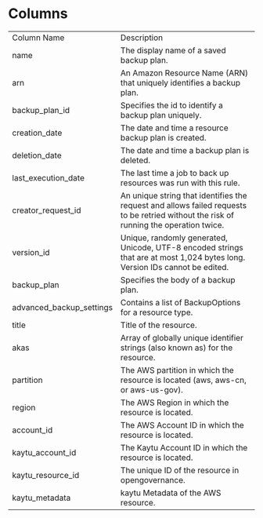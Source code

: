 # Columns  

<table>
	<tr><td>Column Name</td><td>Description</td></tr>
	<tr><td>name</td><td>The display name of a saved backup plan.</td></tr>
	<tr><td>arn</td><td>An Amazon Resource Name (ARN) that uniquely identifies a backup plan.</td></tr>
	<tr><td>backup_plan_id</td><td>Specifies the id to identify a backup plan uniquely.</td></tr>
	<tr><td>creation_date</td><td>The date and time a resource backup plan is created.</td></tr>
	<tr><td>deletion_date</td><td>The date and time a backup plan is deleted.</td></tr>
	<tr><td>last_execution_date</td><td>The last time a job to back up resources was run with this rule.</td></tr>
	<tr><td>creator_request_id</td><td>An unique string that identifies the request and allows failed requests to be retried without the risk of running the operation twice.</td></tr>
	<tr><td>version_id</td><td>Unique, randomly generated, Unicode, UTF-8 encoded strings that are at most 1,024 bytes long. Version IDs cannot be edited.</td></tr>
	<tr><td>backup_plan</td><td>Specifies the body of a backup plan.</td></tr>
	<tr><td>advanced_backup_settings</td><td>Contains a list of BackupOptions for a resource type.</td></tr>
	<tr><td>title</td><td>Title of the resource.</td></tr>
	<tr><td>akas</td><td>Array of globally unique identifier strings (also known as) for the resource.</td></tr>
	<tr><td>partition</td><td>The AWS partition in which the resource is located (aws, aws-cn, or aws-us-gov).</td></tr>
	<tr><td>region</td><td>The AWS Region in which the resource is located.</td></tr>
	<tr><td>account_id</td><td>The AWS Account ID in which the resource is located.</td></tr>
	<tr><td>kaytu_account_id</td><td>The Kaytu Account ID in which the resource is located.</td></tr>
	<tr><td>kaytu_resource_id</td><td>The unique ID of the resource in opengovernance.</td></tr>
	<tr><td>kaytu_metadata</td><td>kaytu Metadata of the AWS resource.</td></tr>
</table>